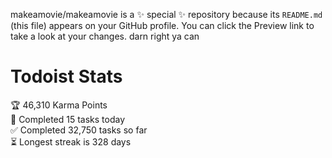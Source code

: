 makeamovie/makeamovie is a ✨ special ✨ repository because its `README.md` (this file) appears on your GitHub profile.
You can click the Preview link to take a look at your changes. darn right ya can

# Todoist Stats

<!-- TODO-IST:START -->
🏆  46,310 Karma Points           
🌸  Completed 15 tasks today           
✅  Completed 32,750 tasks so far           
⏳  Longest streak is 328 days
<!-- TODO-IST:END -->